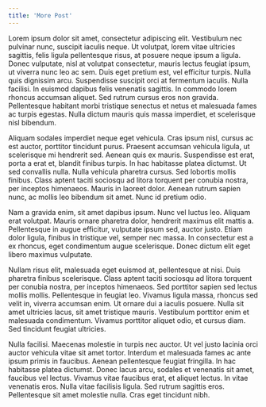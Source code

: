 ```yaml
---
title: 'More Post'
---
```


Lorem ipsum dolor sit amet, consectetur adipiscing elit. Vestibulum nec pulvinar nunc, suscipit iaculis neque. Ut volutpat, lorem vitae ultricies sagittis, felis ligula pellentesque risus, at posuere neque ipsum a ligula. Donec vulputate, nisl at volutpat consectetur, mauris lectus feugiat ipsum, ut viverra nunc leo ac sem. Duis eget pretium est, vel efficitur turpis. Nulla quis dignissim arcu. Suspendisse suscipit orci at fermentum iaculis. Nulla facilisi. In euismod dapibus felis venenatis sagittis. In commodo lorem rhoncus accumsan aliquet. Sed rutrum cursus eros non gravida. Pellentesque habitant morbi tristique senectus et netus et malesuada fames ac turpis egestas. Nulla dictum mauris quis massa imperdiet, et scelerisque nisl bibendum.

Aliquam sodales imperdiet neque eget vehicula. Cras ipsum nisl, cursus ac est auctor, porttitor tincidunt purus. Praesent accumsan vehicula ligula, ut scelerisque mi hendrerit sed. Aenean quis ex mauris. Suspendisse est erat, porta a erat et, blandit finibus turpis. In hac habitasse platea dictumst. Ut sed convallis nulla. Nulla vehicula pharetra cursus. Sed lobortis mollis finibus. Class aptent taciti sociosqu ad litora torquent per conubia nostra, per inceptos himenaeos. Mauris in laoreet dolor. Aenean rutrum sapien nunc, ac mollis leo bibendum sit amet. Nunc id pretium odio.

Nam a gravida enim, sit amet dapibus ipsum. Nunc vel luctus leo. Aliquam erat volutpat. Mauris ornare pharetra dolor, hendrerit maximus elit mattis a. Pellentesque in augue efficitur, vulputate ipsum sed, auctor justo. Etiam dolor ligula, finibus in tristique vel, semper nec massa. In consectetur est a ex rhoncus, eget condimentum augue scelerisque. Donec dictum elit eget libero maximus vulputate.

Nullam risus elit, malesuada eget euismod at, pellentesque at nisi. Duis pharetra finibus scelerisque. Class aptent taciti sociosqu ad litora torquent per conubia nostra, per inceptos himenaeos. Sed porttitor sapien sed lectus mollis mollis. Pellentesque in feugiat leo. Vivamus ligula massa, rhoncus sed velit in, viverra accumsan enim. Ut ornare dui a iaculis posuere. Nulla sit amet ultricies lacus, sit amet tristique mauris. Vestibulum porttitor enim et malesuada condimentum. Vivamus porttitor aliquet odio, et cursus diam. Sed tincidunt feugiat ultricies.

Nulla facilisi. Maecenas molestie in turpis nec auctor. Ut vel justo lacinia orci auctor vehicula vitae sit amet tortor. Interdum et malesuada fames ac ante ipsum primis in faucibus. Aenean pellentesque feugiat fringilla. In hac habitasse platea dictumst. Donec lacus arcu, sodales et venenatis sit amet, faucibus vel lectus. Vivamus vitae faucibus erat, et aliquet lectus. In vitae venenatis eros. Nulla vitae facilisis ligula. Sed rutrum sagittis eros. Pellentesque sit amet molestie nulla. Cras eget tincidunt nibh.